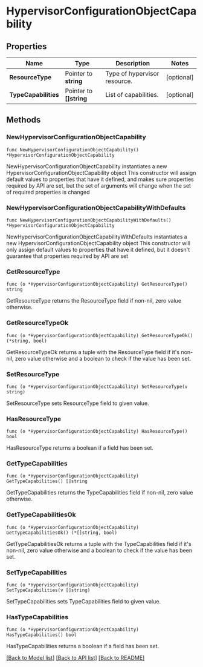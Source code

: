 # HypervisorConfigurationObjectCapability

## Properties

Name | Type | Description | Notes
------------ | ------------- | ------------- | -------------
**ResourceType** | Pointer to **string** | Type of hypervisor resource. | [optional] 
**TypeCapabilities** | Pointer to **[]string** | List of capabilities. | [optional] 

## Methods

### NewHypervisorConfigurationObjectCapability

`func NewHypervisorConfigurationObjectCapability() *HypervisorConfigurationObjectCapability`

NewHypervisorConfigurationObjectCapability instantiates a new HypervisorConfigurationObjectCapability object
This constructor will assign default values to properties that have it defined,
and makes sure properties required by API are set, but the set of arguments
will change when the set of required properties is changed

### NewHypervisorConfigurationObjectCapabilityWithDefaults

`func NewHypervisorConfigurationObjectCapabilityWithDefaults() *HypervisorConfigurationObjectCapability`

NewHypervisorConfigurationObjectCapabilityWithDefaults instantiates a new HypervisorConfigurationObjectCapability object
This constructor will only assign default values to properties that have it defined,
but it doesn't guarantee that properties required by API are set

### GetResourceType

`func (o *HypervisorConfigurationObjectCapability) GetResourceType() string`

GetResourceType returns the ResourceType field if non-nil, zero value otherwise.

### GetResourceTypeOk

`func (o *HypervisorConfigurationObjectCapability) GetResourceTypeOk() (*string, bool)`

GetResourceTypeOk returns a tuple with the ResourceType field if it's non-nil, zero value otherwise
and a boolean to check if the value has been set.

### SetResourceType

`func (o *HypervisorConfigurationObjectCapability) SetResourceType(v string)`

SetResourceType sets ResourceType field to given value.

### HasResourceType

`func (o *HypervisorConfigurationObjectCapability) HasResourceType() bool`

HasResourceType returns a boolean if a field has been set.

### GetTypeCapabilities

`func (o *HypervisorConfigurationObjectCapability) GetTypeCapabilities() []string`

GetTypeCapabilities returns the TypeCapabilities field if non-nil, zero value otherwise.

### GetTypeCapabilitiesOk

`func (o *HypervisorConfigurationObjectCapability) GetTypeCapabilitiesOk() (*[]string, bool)`

GetTypeCapabilitiesOk returns a tuple with the TypeCapabilities field if it's non-nil, zero value otherwise
and a boolean to check if the value has been set.

### SetTypeCapabilities

`func (o *HypervisorConfigurationObjectCapability) SetTypeCapabilities(v []string)`

SetTypeCapabilities sets TypeCapabilities field to given value.

### HasTypeCapabilities

`func (o *HypervisorConfigurationObjectCapability) HasTypeCapabilities() bool`

HasTypeCapabilities returns a boolean if a field has been set.


[[Back to Model list]](../README.md#documentation-for-models) [[Back to API list]](../README.md#documentation-for-api-endpoints) [[Back to README]](../README.md)


